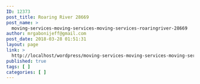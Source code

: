 ```yaml
---
ID: 12373
post_title: Roaring River 28669
post_name: >
  moving-services-moving-services-moving-services-roaringriver-28669
author: mrgabonijeff@gmail.com
post_date: 2018-03-28 01:51:31
layout: page
link: >
  http://localhost/wordpress/moving-services-moving-services-moving-services-roaringriver-28669/
published: true
tags: [ ]
categories: [ ]
---
```

